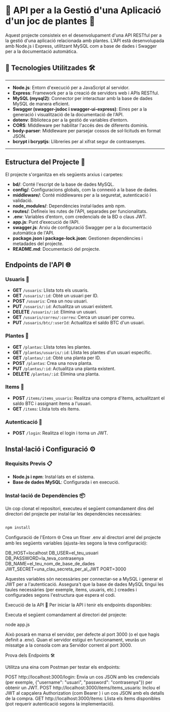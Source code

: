 # 📱 **API per a la Gestió d'una Aplicació d'un joc de plantes 🌱**

Aquest projecte consisteix en el desenvolupament d'una API RESTful per a la gestió d'una aplicació relacionada amb plantes. L'API està desenvolupada amb Node.js i Express, utilitzant MySQL com a base de dades i Swagger per a la documentació automàtica.

## 🌟 **Tecnologies Utilitzades 🛠️**
---

- **Node.js**: Entorn d'execució per a JavaScript al servidor.
- **Express**: Framework per a la creació de servidors web i APIs RESTful.
- **MySQL (mysql2)**: Connector per interactuar amb la base de dades MySQL de manera eficient.
- **Swagger (swagger-jsdoc i swagger-ui-express)**: Eines per a la generació i visualització de la documentació de l'API.
- **dotenv**: Biblioteca per a la gestió de variables d’entorn.
- **CORS**: Middleware per habilitar l'accés des de diferents dominis.
- **body-parser**: Middleware per parsejar cossos de sol·licituds en format JSON.
- **bcrypt i bcryptjs**: Llibreries per al xifrat segur de contrasenyes.
---

## Estructura del Projecte 📂

El projecte s'organitza en els següents arxius i carpetes:

- **bd/**: Conté l'escript de la base de dades MySQL.
- **config/**: Configuracions globals, com la connexió a la base de dades.
- **middleware/**: Conté middlewares per a la seguretat, autenticació i validació.
- **node_modules/**: Dependències instal·lades amb npm.
- **routes/**: Defineix les rutes de l'API, separades per funcionalitats.
- **.env**: Variables d’entorn, com credencials de la BD o claus JWT.
- **app.js**: Punt d’execució de l’API.
- **swagger.js**: Arxiu de configuració Swagger per a la documentació automàtica de l'API.
- **package.json i package-lock.json**: Gestionen dependències i metadades del projecte.
- **README.md**: Documentació del projecte.

## Endpoints de l'API 🌐

### Usuaris 👤
- **GET** `/usuaris`: Llista tots els usuaris.
- **GET** `/usuaris/:id`: Obté un usuari per ID.
- **POST** `/usuaris`: Crea un nou usuari.
- **PUT** `/usuaris/:id`: Actualitza un usuari existent.
- **DELETE** `/usuaris/:id`: Elimina un usuari.
- **GET** `/usuaris/correu/:correu`: Cerca un usuari per correu.
- **PUT** `/usuaris/btc/:userId`: Actualitza el saldo BTC d'un usuari.

### Plantes 🌿
- **GET** `/plantas`: Llista totes les plantes.
- **GET** `/plantas/usuaris/:id`: Llista les plantes d'un usuari específic.
- **GET** `/plantas/:id`: Obté una planta per ID.
- **POST** `/plantas`: Crea una nova planta.
- **PUT** `/plantas/:id`: Actualitza una planta existent.
- **DELETE** `/plantas/:id`: Elimina una planta.

### Items 🛒
- **POST** `/items/items_usuaris`: Realitza una compra d'ítems, actualitzant el saldo BTC i assignant ítems a l'usuari.
- **GET** `/items`: Llista tots els ítems.

### Autenticació 🔐
- **POST** `/login`: Realitza el login i torna un JWT.

## Instal·lació i Configuració ⚙️

### Requisits Previs 📋
- **Node.js i npm**: Instal·lats en el sistema.
- **Base de dades MySQL**: Configurada i en execució.

### Instal·lació de Dependències 📦
Un cop clonat el repositori, executeu el següent comandament dins del directori del projecte per instal·lar les dependències necessàries:

```bash

npm install
```
Configuració de l'Entorn 🌐
Crea un fitxer .env al directori arrel del projecte amb les següents variables (ajusta-les segons la teva configuració):

DB_HOST=localhost
DB_USER=el_teu_usuari
DB_PASSWORD=la_teva_contrasenya
DB_NAME=el_teu_nom_de_base_de_dades
JWT_SECRET=una_clau_secreta_per_al_JWT
PORT=3000

Aquestes variables són necessàries per connectar-se a MySQL i generar el JWT per a l'autenticació.
Assegura't que la base de dades MySQL tingui les taules necessàries (per exemple, items, usuaris, etc.) creades i configurades segons l'estructura que espera el codi.

Execució de la API 🚀
Per iniciar la API i tenir els endpoints disponibles:

Executa el següent comandament al directori del projecte:

node app.js

Això posarà en marxa el servidor, per defecte al port 3000 (o el que hagis definit a .env).
Quan el servidor estigui en funcionament, veuràs un missatge a la consola com ara Servidor corrent al port 3000.

Prova dels Endpoints 🛠️

Utilitza una eina com Postman per testar els endpoints:

POST http://localhost:3000/login: Envia un cos JSON amb les credencials (per exemple, {"username": "usuari", "password": "contrasenya"}) per obtenir un JWT.
POST http://localhost:3000/items/items_usuaris: Inclou el JWT al capçalera Authorization (com Bearer <token>) i un cos JSON amb els detalls de la compra.
GET http://localhost:3000/items: Llista els ítems disponibles (pot requerir autenticació segons la implementació).
